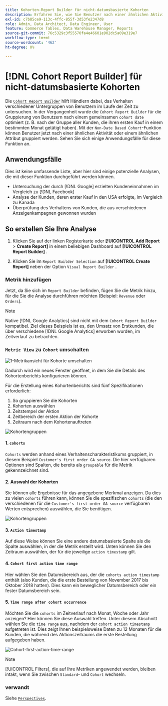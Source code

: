 ```yaml
---
title: Kohorten-Report Builder für nicht-datumsbasierte Kohorten
description: Erfahren Sie, wie Sie Benutzer nach einer ähnlichen Aktivität oder einem ähnlichen Attribut gruppieren.
exl-id: c7b85ce9-113c-4ffc-855f-3d53fe2347d8
role: Admin, Data Architect, Data Engineer, User
feature: Commerce Tables, Data Warehouse Manager, Reports
source-git-commit: 76c5329c3f55570fa4e46601e902dc5a09e319e7
workflow-type: tm+mt
source-wordcount: '462'
ht-degree: 0%

---
```


# [!DNL Cohort Report Builder] für nicht-datumsbasierte Kohorten

Die [`Cohort Report Builder`](../dev-reports/cohort-rpt-bldr.md) hilft Händlern dabei, das Verhalten verschiedener Untergruppen von Benutzern im Laufe der Zeit zu untersuchen. In der Vergangenheit wurde die `Cohort Report Builder` für die Gruppierung von Benutzern nach einem gemeinsamen `cohort date` optimiert (z. B. nach der Gruppe aller Kunden, die ihren ersten Kauf in einem bestimmten Monat getätigt haben). Mit der `Non-Date Based Cohort`-Funktion können Benutzer jetzt nach einer ähnlichen Aktivität oder einem ähnlichen Attribut gruppiert werden. Sehen Sie sich einige Anwendungsfälle für diese Funktion an.

## Anwendungsfälle

Dies ist keine umfassende Liste, aber hier sind einige potenzielle Analysen, die mit dieser Funktion durchgeführt werden können.

* Untersuchung der durch [!DNL Google] erzielten Kundeneinnahmen im Vergleich zu [!DNL Facebook]
* Analyse der Kunden, deren erster Kauf in den USA erfolgte, im Vergleich zu Kanada
* Überprüfung des Verhaltens von Kunden, die aus verschiedenen Anzeigenkampagnen gewonnen wurden

## So erstellen Sie Ihre Analyse

1. Klicken Sie auf der linken Registerkarte oder **[!UICONTROL Add Report** > **Create Report]** in einem beliebigen Dashboard auf **[!UICONTROL Report Builder]** .

1. Klicken Sie im `Report Builder Selection` auf **[!UICONTROL Create Report]** neben der Option `Visual Report Builder` .

### Metrik hinzufügen

Jetzt, da Sie sich im `Report Builder` befinden, fügen Sie die Metrik hinzu, für die Sie die Analyse durchführen möchten (Beispiel: `Revenue` oder `Orders`).

>[!NOTE]
>
>Native [!DNL Google Analytics] sind nicht mit dem `Cohort Report Builder` kompatibel. Ziel dieses Beispiels ist es, den Umsatz von Erstkunden, die über verschiedene [!DNL Google Analytics] erworben wurden, im Zeitverlauf zu betrachten.

### `Metric View` zu `Cohort` umschalten

![1-Metrikansicht für Kohorte umschalten](../../assets/1-toggle-metric-view-to-cohort.png)

Dadurch wird ein neues Fenster geöffnet, in dem Sie die Details des Kohortenberichts konfigurieren können.

Für die Erstellung eines Kohortenberichts sind fünf Spezifikationen erforderlich:

1. So gruppieren Sie die Kohorten
1. Kohorten auswählen
1. Zeitstempel der Aktion
1. Zeitbereich der ersten Aktion der Kohorte
1. Zeitraum nach dem Kohortenauftreten

![Kohortengruppen](../../assets/2-cohort-groups.png)<!--{: width="200" height="224"}-->



#### 1. `cohorts`

`Cohorts` werden anhand eines Verhaltenscharakteristikums gruppiert, in diesem Beispiel `Customer's first order GA source`. Die hier verfügbaren Optionen sind Spalten, die bereits als `groupable` für die Metrik gekennzeichnet sind.

#### 2. Auswahl der Kohorten

Sie können alle Ergebnisse für das angegebene Merkmal anzeigen. Da dies zu vielen `cohorts` führen kann, können Sie die spezifischen `cohorts` (die den verschiedenen für die `Customer's first order GA source` verfügbaren Werten entsprechen) auswählen, die Sie benötigen.

![Kohortengruppen](../../assets/4-cohort-groups.png)<!--{: width="300" height="338"}-->

#### 3. `Action timestamp`

Auf diese Weise können Sie eine andere datumsbasierte Spalte als die Spalte auswählen, in der die Metrik erstellt wird. Unten können Sie den Zeitraum auswählen, der für die jeweilige `action timestamp` gilt.

#### 4. `Cohort first action time range`

Hier wählen Sie den Datumsbereich aus, der die `cohorts action timestamp` enthält (also Kunden, die die erste Bestellung von November 2017 bis Oktober 2018 hatten). Dies kann ein beweglicher Datumsbereich oder ein fester Datumsbereich sein.

#### 5. `Time range after cohort occurrence`

Möchten Sie die `cohorts` im Zeitverlauf nach Monat, Woche oder Jahr anzeigen? Hier können Sie diese Auswahl treffen. Unter diesem Abschnitt wählen Sie die `time range` aus, nachdem der `cohort action timestamp` aufgetreten ist. Dies zeigt Ihnen beispielsweise Daten zu 12 Monaten für die Kunden, die während des Aktionszeitraums die erste Bestellung aufgegeben haben.

![Cohort-first-action-time-range](../../assets/5-cohort-first-action-time-range.png)<!--{: width="400" height="557"}-->

>[!NOTE]
>
>[!UICONTROL Filters], die auf Ihre Metriken angewendet werden, bleiben intakt, wenn Sie zwischen `Standard`- und `Cohort` wechseln.

### verwandt

Siehe [`Perspectives`](../../data-analyst/dev-reports/cohort-rpt-bldr.md).
